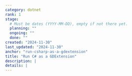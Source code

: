 ```yaml
---
category: dotnet
rank: 1
stage:
  # Must be dates (YYYY-MM-DD), empty if not there yet.
  planning: ""
  ongoing: ""
  done: ""
created: "2024-11-30"
last_updated: "2024-11-30"
anchor: "run-csharp-as-a-gdextension"
title: "Run C# as a GDExtension"
description: |
details: |
---
```


